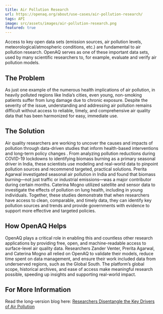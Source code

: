 ```yaml
---
title: Air Pollution Research
url: https://openaq.org/about/use-cases/air-pollution-research/
tags: API
image: src/assets/images/air-pollution-research.png
featured: true
---
```

Access to key open data sets (emission sources, air pollution levels, meteorological/atmospheric conditions, etc.) are fundamental to air pollution research. OpenAQ serves as one of these important data sets, used by many scientific researchers to, for example, evaluate and verify air pollution models. 



## **The Problem**

As just one example of the numerous health implications of air pollution, in heavily polluted regions like India’s cities, even young, non-smoking patients suffer from lung damage due to chronic exposure. Despite the severity of the issue, understanding and addressing air pollution remains difficult without access to reliable, timely, and comprehensive air quality data that has been harmonized for easy, immediate use.



## **The Solution**

Air quality researchers are working to uncover the causes and impacts of pollution through data-driven studies that inform health-based interventions and long-term policy changes . From analyzing pollution reductions during COVID-19 lockdowns to identifying biomass burning as a primary seasonal driver in India, these scientists use modeling and real-world data to pinpoint pollution sources and recommend targeted, practical solutions. Prerita Agarwal investigated seasonal air pollution in India and found that biomass burning—not just traffic or industrial emissions—was a major contributor during certain months. Caterina Mogno utilized satellite and sensor data to investigate the effects of pollution on lung health, including in young individuals. Together, these studies demonstrate that when researchers have access to clean, comparable, and timely data, they can identify key pollution sources and trends and provide governments with evidence to support more effective and targeted policies.



## **How OpenAQ Helps**

OpenAQ plays a critical role in enabling this and countless other research applications by providing free, open, and machine-readable access to surface-level air quality data. Researchers Zander Venter, Prerita Agarwal, and Caterina Mogno all relied on OpenAQ to validate their models, reduce time spent on data management, and ensure their work included data from underserved regions, such as the Global South. The platform’s global scope, historical archives, and ease of access make meaningful research possible, speeding up insights and supporting real-world impact.



## **For More Information**

Read the long-version blog here: [Researchers Disentangle the Key Drivers of Air Pollution](https://openaq.medium.com/researchers-disentangle-the-key-drivers-of-air-pollution-24f290a8145f?source=user_profile_page---------1-------------8db821dff76b----------------------)
